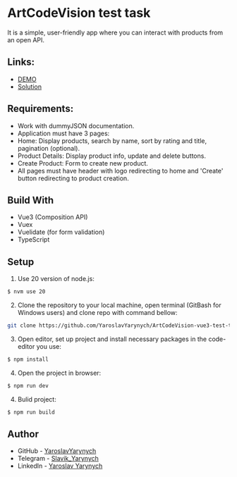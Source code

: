 # ArtCodeVision test task

It is a simple, user-friendly app where you can interact with products from an
open API.

## Links:

- [DEMO](https://yaroslavyarynych.github.io/ArtCodeVision-vue3-test-task/)
- [Solution](https://github.com/YaroslavYarynych/ArtCodeVision-vue3-test-task)

## Requirements:

- Work with dummyJSON documentation.
- Application must have 3 pages:
- Home: Display products, search by name, sort by rating and title, pagination (optional).
- Product Details: Display product info, update and delete buttons.
- Create Product: Form to create new product.
- All pages must have header with logo redirecting to home and 'Create' button redirecting to product creation.

## Build With

- Vue3 (Composition API)
- Vuex
- Vuelidate (for form validation)
- TypeScript

## Setup

1. Use 20 version of node.js: <br>

```sh
$ nvm use 20
```

2. Clone the repository to your local machine, open terminal (GitBash for Windows users) and clone repo with command bellow:

```sh
git clone https://github.com/YaroslavYarynych/ArtCodeVision-vue3-test-task.git
```

3. Open editor, set up project and install necessary packages in the code-editor you use:

```sh
$ npm install
```

4. Open the project in browser:

```sh
$ npm run dev
```

4. Bulid project:

```sh
$ npm run build
```

## Author

- GitHub - [YaroslavYarynych](https://github.com/YaroslavYarynych)
- Telegram - [Slavik_Yarynych](https://t.me/Slavik_Yarynych)
- LinkedIn - [Yaroslav Yarynych](https://www.linkedin.com/in/yaroslav-yarynych-87856722a/)
